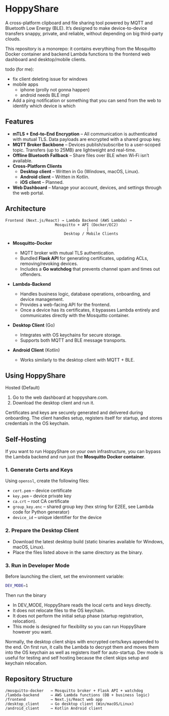# HoppyShare

A cross-platform clipboard and file sharing tool powered by MQTT and Bluetooth Low Energy (BLE). It’s designed to make device-to-device transfers snappy, private, and reliable, without depending on big third-party clouds.

This repository is a monorepo: it contains everything from the Mosquitto Docker container and backend Lambda functions to the frontend web dashboard and desktop/mobile clients.

todo (for me):
- fix client deleting issue for windows
- mobile apps
  - iphone (prolly not gonna happen)
  - android needs BLE impl
- Add a ping notification or something that you can send from the web to identify which device is which



## Features
- **mTLS + End-to-End Encryption** – All communication is authenticated with mutual TLS. Data payloads are encrypted with a shared group key.
- **MQTT Broker Backbone** – Devices publish/subscribe to a user-scoped topic. Transfers (up to 25MB) are lightweight and real-time.
- **Offline Bluetooth Fallback** – Share files over BLE when Wi‑Fi isn’t available.
- **Cross-Platform Clients**
  - **Desktop client** – Written in Go (Windows, macOS, Linux).
  - **Android client** – Written in Kotlin.
  - **iOS client** – Planned.
- **Web Dashboard** – Manage your account, devices, and settings through the web portal.



## Architecture

```
Frontend (Next.js/React) → Lambda Backend (AWS Lambda) →
                      Mosquitto + API (Docker/EC2)
                                    │
                          Desktop / Mobile Clients
```

- **Mosquitto-Docker**
  - MQTT broker with mutual TLS authentication.
  - Bundled **Flask API** for generating certificates, updating ACLs, removing/revoking devices.
  - Includes a **Go watchdog** that prevents channel spam and times out offenders.

- **Lambda-Backend**
  - Handles business logic, database operations, onboarding, and device management.
  - Provides a web-facing API for the frontend.
  - Once a device has its certificates, it bypasses Lambda entirely and communicates directly with the Mosquitto container.

- **Desktop Client** (Go)
  - Integrates with OS keychains for secure storage.
  - Supports both MQTT and BLE message transports.

- **Android Client** (Kotlin)
  - Works similarly to the desktop client with MQTT + BLE.



## Using HoppyShare

Hosted (Default)
1. Go to the web dashboard at hoppyshare.com.
2. Download the desktop client and run it.

Certificates and keys are securely generated and delivered during onboarding. The client handles setup, registers itself for startup, and stores credentials in the OS keychain.



## Self-Hosting

If you want to run HoppyShare on your own infrastructure, you can bypass the Lambda backend and run just the **Mosquitto Docker container**.

### 1. Generate Certs and Keys

Using `openssl`, create the following files:

- `cert.pem` – device certificate
- `key.pem` – device private key
- `ca.crt` – root CA certificate
- `group_key.enc` – shared group key (hex string for E2EE, see Lambda code for Python generator)
- `device_id` – unique identifier for the device

### 2. Prepare the Desktop Client

- Download the latest desktop build (static binaries available for Windows, macOS, Linux).
- Place the files listed above in the same directory as the binary.

### 3. Run in Developer Mode

Before launching the client, set the environment variable:

```bash
DEV_MODE=1
```

Then run the binary
- In DEV_MODE, HoppyShare reads the local certs and keys directly.
- It does not relocate files to the OS keychain.
- It does not perform the initial setup phase (startup registration, relocation).
- This mode is designed for flexibility so you can run HoppyShare however you want.

Normally, the desktop client ships with encrypted certs/keys appended to the end. On first run, it calls the Lambda to decrypt them and moves them into the OS keychain as well as registers itself for auto-startup. Dev mode is useful for testing and self hosting because the client skips setup and keychain relocation.   



## Repository Structure

```
/mosquitto-docker   → Mosquitto broker + Flask API + watchdog
/lambda-backend     → AWS Lambda functions (DB + business logic)
/frontend           → Next.js/React web app
/desktop_client     → Go desktop client (Win/macOS/Linux)
/android_client     → Kotlin Android client
```

